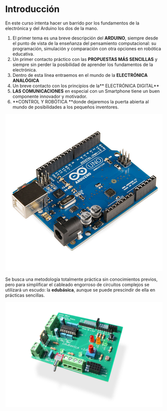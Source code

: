 # Introducción

En este curso intenta hacer un barrido por los fundamentos de la electrónica y del Arduino los dos de la mano.

1. El primer tema es una breve descripción del **ARDUINO**, siempre desde el punto de vista de la enseñanza del pensamiento computacional:  su programación, simulación y comparación con otra opciones en robótica educativa.
2. Un primer contacto práctico con las **PROPUESTAS MÁS SENCILLAS** y siempre sin perder la posibilidad de aprender los fundamentos de la electrónica.
3. Dentro de esta línea entraemos en el mundo de la **ELECTRÓNICA ANALÓGICA**
4. Un breve contacto con los principios de la** ELECTRÓNICA DIGITAL**
5. **LAS COMUNICACIONES** en especial con un Smartphone tiene un buen componente innovador y motivador.
6. **CONTROL Y ROBÓTICA **donde dejaremos la puerta abierta al mundo de posibilidades a los pequeños inventores.



![](/assets/import.png)

Se busca una metodología totalmente práctica sin conocimientos previos, pero para simplificar el cableado engorroso de circuitos complejos se utilizará un escudo: la **edubásica**, aunque se puede prescindir de ella en prácticas sencillas.

![](/assets/edubasica.jpeg)

